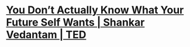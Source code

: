 # **[You Don’t Actually Know What Your Future Self Wants | Shankar Vedantam | TED](https://youtu.be/dtfaccGmCCs)**